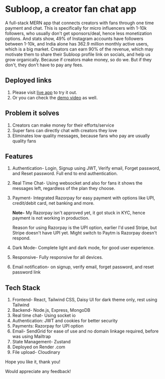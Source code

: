 # Subloop, a creator fan chat app

A full-stack MERN app that connects creators with fans through one time payment and chat. This is specifically for micro influencers with 1-10k followers, who usually don't get sponsors/deal, hence less monetization options. And stats show, 49% of Instagram accounts have followers between 1-10k, and India alone has 362.9 million monthly active users, which is a big market. Creators can earn 90% of the revenue, which may motivate them to share their Subloop profile link on socials, and help us grow organically. Because if creators make money, so do we. But if they don't, they don't have to pay any fees.

## Deployed links

1. Please visit [live app](https://subloop-frontend.onrender.com/) to try it out.
2. Or you can check the [demo video](https://youtu.be/9SHkXQzMqik) as well.

## Problem it solves

1. Creators can make money for their efforts/service
2. Super fans can directly chat with creators they love
3. Eliminates low quality messages, because fans who pay are usually quality fans

## Features

1. Authentication- Login, Signup using JWT, Verify email, Forget password, and Reset password. Full end to end authentication.

2. Real Time Chat- Using websocket and also for fans it shows the messages left, regardless of the plan they choose.

3. Payment- Integrated Razorpay for easy payment with options like UPI, credit/debit card, net banking and more.

   **Note-** My Razorpay isn't approved yet, it got stuck in KYC, hence payment is not working in production.

   Reason for using Razorpay is the UPI option, earlier I'd used Stripe, but Stripe doesn't have UPI yet. Might switch to Paytm is Razorpay doesn't respond.

4. Dark Mode- Complete light and dark mode, for good user experience.

5. Responsive- Fully responsive for all devices.

6. Email notification- on signup, verify email, forget password, and reset password link

## Tech Stack

1. Frontend- React, Tailwind CSS, Daisy UI for dark theme only, rest using Tailwind
2. Backend- Node.js, Express, MongoDB
3. Real time chat- Using socket io
4. Authentication: JWT and cookies for better security
5. Payments: Razorpay for UPI option
6. Email- SendGrid for ease of use and no domain linkage required, before was using Mailtrap
7. State Management- Zustand
8. Deployed on Render .com
9. File upload- Cloudinary

Hope you like it, thank you!

Would appreciate any feedback!
